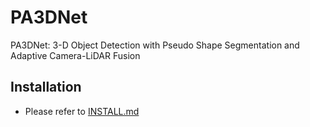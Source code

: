 # PA3DNet
PA3DNet: 3-D Object Detection with Pseudo Shape Segmentation and Adaptive Camera-LiDAR Fusion

## Installation

- Please refer to [INSTALL.md](https://github.com/open-mmlab/OpenPCDet/blob/master/docs/INSTALL.md)